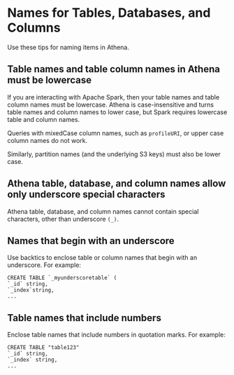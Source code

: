 # Names for Tables, Databases, and Columns<a name="tables-databases-columns-names"></a>

Use these tips for naming items in Athena\.

## Table names and table column names in Athena must be lowercase<a name="table-names-and-table-column-names-in-ate-must-be-lowercase"></a>

If you are interacting with Apache Spark, then your table names and table column names must be lowercase\. Athena is case\-insensitive and turns table names and column names to lower case, but Spark requires lowercase table and column names\.

Queries with mixedCase column names, such as `profileURI`, or upper case column names do not work\.

Similarly, partition names (and the underlying S3 keys) must also be lower case.

## Athena table, database, and column names allow only underscore special characters<a name="ate-table-database-and-column-names-allow-only-underscore-special-characters"></a>

Athena table, database, and column names cannot contain special characters, other than underscore `(_)`\.

## Names that begin with an underscore<a name="names-that-begin-with-an-underscore"></a>

Use backtics to enclose table or column names that begin with an underscore\. For example:

```
CREATE TABLE `_myunderscoretable` (
`_id` string,
`_index`string,
...
```

## Table names that include numbers<a name="table-names-that-include-numbers"></a>

Enclose table names that include numbers in quotation marks\. For example:

```
CREATE TABLE "table123"
`_id` string,
`_index` string,
...
```
